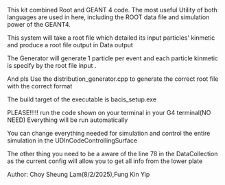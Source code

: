 This kit combined Root and GEANT 4 code. The most useful Utility of both languages are used in here, including the ROOT data file and simulation power of the GEANT4.

This system will take a root file which detailed its input particles' kinmetic and produce a root file output in Data output

The Generator will generate 1 particle per event and each particle kinmetic is specify by the root file input . 

And pls Use the distribution_generator.cpp to generate the correct root file with the correct format

The build target of the executable is bacis_setup.exe

PLEASE!!!!!
run the code shown on your terminal in your G4 terminal(NO NEED)
Everything will be run automatically

You can change everything needed for simulation and control the entire simulation  in the UDInCodeControllingSurface

The other thing you need to be a aware of the line 78 in the DataCollection
as the current config will allow you to get all info from the lower plate

Author: Choy Sheung Lam(8/2/2025),Fung Kin Yip




